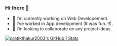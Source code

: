 ### Hi there 👋

- 🔭 I’m currently working on Web Developement.
- 🌱 I’ve worked in App development (It was fun..!!).
- 👯 I’m looking to collaborate on any project ideas.

[![pratikthakur2003's GitHub | Stats](https://stats.quine.sh/pratikthakur2003/github?theme=dark)](https://quine.sh?utm_source=widgets&utm_campaign=pratikthakur2003)
